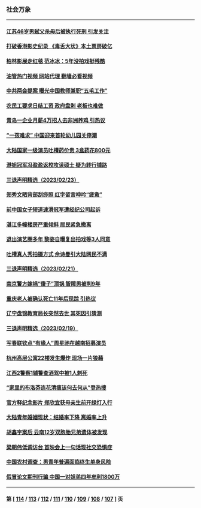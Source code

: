 ### 社会万象
---
#### [江苏46岁男弑父杀母后被执行死刑 引发关注](../../pages/ncid282/n13937901.md?02261645) 
#### [打破香港影史纪录 《毒舌大状》本土票房破亿](../../pages/ncid282/n13937630.md?02261645) 
#### [柏林影展走红毯 范冰冰：5年没拍戏挺残酷](../../pages/ncid282/n13937577.md?02261645) 
#### [油管热门视频 网站代理 翻墙必看视频](http://138.2.39.72:81/youtube.html?epic-marker?02261645)
#### [中共两会提案 曝光中国教师兼职“五毛工作”](../../pages/ncid282/n13937576.md?02261645) 
#### [农民工要求日结工资 政府盘剥 老板也难做](../../pages/ncid282/n13936819.md?02261645) 
#### [青岛一企业月薪4万招人去非洲养鸡 引热议](../../pages/ncid282/n13937354.md?02261645) 
#### [“一孩难求” 中国迎来首轮幼儿园关停潮](../../pages/ncid282/n13937294.md?02261645) 
#### [大陆国家一级演员吐槽药价贵 3盒药花800元](../../pages/ncid282/n13937208.md?02261645) 
#### [港姐冠军冯盈盈返校攻读硕士 疑为转行铺路](../../pages/ncid282/n13936843.md?02261645) 
#### [三退声明精选（2023/02/23）](../../pages/ncid282/n13936994.md?02261645) 
#### [郑秀文晒背部刮痧照 红字留言呻吟“疲惫”](../../pages/ncid282/n13936801.md?02261645) 
#### [前中国女子短道速滑冠军遭经纪公司起诉](../../pages/ncid282/n13936331.md?02261645) 
#### [湛江多幢楼房严重倾斜 居民紧急撤离](../../pages/ncid282/n13936196.md?02261645) 
#### [退出演艺圈多年 黎姿自曝复出拍戏等3人同意](../../pages/ncid282/n13935910.md?02261645) 
#### [吐槽真人秀拍摄方式 佘诗曼引大陆网民不满](../../pages/ncid282/n13934980.md?02261645) 
#### [三退声明精选（2023/02/21）](../../pages/ncid282/n13935108.md?02261645) 
#### [南京警方嫁祸“傻子”顶锅 智障男被判9年](../../pages/ncid282/n13934959.md?02261645) 
#### [重庆老人被确认死亡11年后现踪 引热议](../../pages/ncid282/n13934748.md?02261645) 
#### [辽宁盘锦教育局长突然去世 其死因引猜测](../../pages/ncid282/n13934515.md?02261645) 
#### [三退声明精选（2023/02/19）](../../pages/ncid282/n13933823.md?02261645) 
#### [写春联钦点“有缘人”周星驰在越南招募演员](../../pages/ncid282/n13933589.md?02261645) 
#### [杭州高层公寓22楼发生爆炸 现场一片狼藉](../../pages/ncid282/n13933284.md?02261645) 
#### [江西2警察1辅警查酒驾中被1人刺死](../../pages/ncid282/n13933226.md?02261645) 
#### [“家里的布洛芬连花清瘟该何去何从”登热搜](../../pages/ncid282/n13932657.md?02261645) 
#### [官方释纪念影片 郑欣宜获母亲生前开绿灯入行](../../pages/ncid282/n13932304.md?02261645) 
#### [大陆青年婚姻现状：结婚率下降 离婚率上升](../../pages/ncid282/n13931966.md?02261645) 
#### [胡鑫宇案后 云南12岁双胞胎兄弟遗体被发现](../../pages/ncid282/n13932346.md?02261645) 
#### [梁朝伟低调访台 首映会上一句话现社交恐惧症](../../pages/ncid282/n13932272.md?02261645) 
#### [中国农村调查：男青年普遍面临终生单身风险](../../pages/ncid282/n13932287.md?02261645) 
#### [假冒论文期刊行骗 中国一对姐弟四年牟利1800万](../../pages/ncid282/n13932235.md?02261645) 

---
#### 第 [ [114](./114.md?02261645) / [113](./113.md?02261645) / [112](./112.md?02261645) / [111](./111.md?02261645) / [110](./110.md?02261645) / [109](./109.md?02261645) / [108](./108.md?02261645) / [107](./107.md?02261645) ] 页
